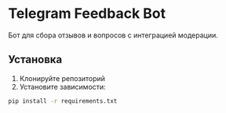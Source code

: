# Telegram Feedback Bot

Бот для сбора отзывов и вопросов с интеграцией модерации.

## Установка

1. Клонируйте репозиторий
2. Установите зависимости:
```bash
pip install -r requirements.txt